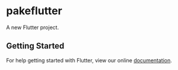# pakeflutter

A new Flutter project.

## Getting Started

For help getting started with Flutter, view our online
[documentation](http://flutter.io/).
